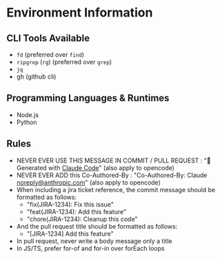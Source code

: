 # Environment Information

## CLI Tools Available

- `fd` (preferred over `find`)
- `ripgrep` (`rg`) (preferred over `grep`)
- `jq`
- gh (github cli)

## Programming Languages & Runtimes

- Node.js
- Python

## Rules

- NEVER EVER USE THIS MESSAGE IN COMMIT / PULL REQUEST : "🤖 Generated with [Claude Code](https://claude.ai/code)" (also apply to opencode)
- NEVER EVER ADD this Co-Authored-By : "Co-Authored-By: Claude <noreply@anthropic.com>" (also apply to opencode)
- When including a jira ticket reference, the commit message should be formatted as follows:
  - "fix(JIRA-1234): Fix this issue"
  - "feat(JIRA-1234): Add this feature"
  - "chore(JIRA-1234): Cleanup this code"
- And the pull request title should be formatted as follows:
  - "[JIRA-1234] Add this feature"
- In pull request, never write a body message only a title
- In JS/TS, prefer for-of and for-in over forEach loops
